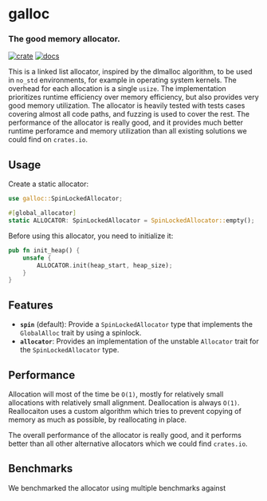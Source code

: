 # galloc

### The good memory allocator.

[![crate](https://img.shields.io/crates/v/galloc.svg)](https://crates.io/crates/galloc)
[![docs](https://docs.rs/galloc/badge.svg)](https://docs.rs/galloc)

This is a linked list allocator, inspired by the dlmalloc algorithm, to be used in `no_std` environments, for example in operating system kernels.
The overhead for each allocation is a single `usize`.
The implementation prioritizes runtime efficiency over memory efficiency, but also provides very good memory utilization.
The allocator is heavily tested with tests cases covering almost all code paths, and fuzzing is used to cover the rest.
The performance of the allocator is really good, and it provides much better runtime perforamce and memory utilization than all existing solutions we could find on `crates.io`.

## Usage

Create a static allocator:

```rust
use galloc::SpinLockedAllocator;

#[global_allocator]
static ALLOCATOR: SpinLockedAllocator = SpinLockedAllocator::empty();
```

Before using this allocator, you need to initialize it:

```rust
pub fn init_heap() {
    unsafe {
        ALLOCATOR.init(heap_start, heap_size);
    }
}
```

## Features

- **`spin`** (default): Provide a `SpinLockedAllocator` type that implements the `GlobalAlloc` trait by using a spinlock.
- **`allocator`**: Provides an implementation of the unstable `Allocator` trait for the `SpinLockedAllocator` type.

## Performance

Allocation will most of the time be `O(1)`, mostly for relatively small allocations with relatively small alignment.
Deallocation is always `O(1)`.
Reallocaiton uses a custom algorithm which tries to prevent copying of memory as much as possible, by reallocating in place.

The overall performance of the allocator is really good, and it performs better than all other alternative allocators which we could find `crates.io`.

## Benchmarks

We benchmarked the allocator using multiple benchmarks against
